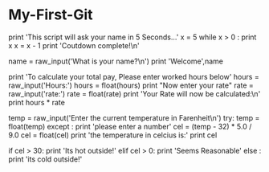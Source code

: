 # My-First-Git

print 'This script will ask your name in 5 Seconds...'
x = 5
while x > 0 :
    print x
    x = x - 1 
print 'Coutdown complete!\n'

name = raw_input('What is your name?\n')
print 'Welcome',name

print 'To calculate your total pay, Please enter worked hours below'
hours = raw_input('Hours:')
hours = float(hours)
print "Now enter your rate"
rate = raw_input('rate:')
rate = float(rate)
print 'Your Rate will now be calculated:\n'
print hours * rate 

temp = raw_input('Enter the current temperature in Farenheit\n')
try: 
    temp = float(temp)
except : 
    print 'please enter a number'
cel = (temp - 32) * 5.0 / 9.0 
cel = float(cel)
print 'the temperature in celcius is:' 
print cel
	
if cel > 30: print 'Its hot outside!' 
elif cel > 0: print 'Seems Reasonable'
else : print 'its cold outside!'
